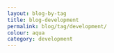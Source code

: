 ```yaml
---
layout: blog-by-tag
title: blog-development
permalink: blog/tag/development/
colour: aqua
category: development
---
```

